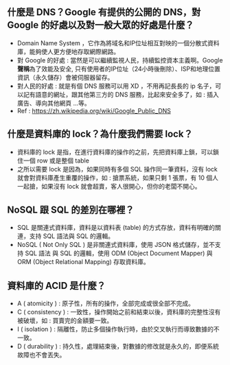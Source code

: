 ## 什麼是 DNS？Google 有提供的公開的 DNS，對 Google 的好處以及對一般大眾的好處是什麼？
- Domain Name System ，它作為將域名和IP位址相互對映的一個分散式資料庫，能夠使人更方便地存取網際網路。
- 對 Google 的好處 : 當然是可以繼續監視人民，持續監控資本主義啊。Google **聲稱**為了效能及安全, 只有使用者的IP位址（24小時後刪除）、ISP和地理位置資訊（永久儲存）會被伺服器留存。
- 對人民的好處 : 就是有個 DNS 服務可以用 XD ，不用再記長長的 ip 名子，可以記有語意的網址，跟其他第三方的 DNS 服務，比起來安全多了，如 : 插入廣告、導向其他網頁 ...等。
- Ref : https://zh.wikipedia.org/wiki/Google_Public_DNS

## 什麼是資料庫的 lock？為什麼我們需要 lock？
- 資料庫的 lock 是指，在進行資料庫的操作的之前，先把資料庫上鎖，可以鎖住一個 row 或是整個 table
- 之所以需要 lock 是因為，如果同時有多個 SQL 操作同一筆資料，沒有 lock 就會對資料庫產生重覆的操作，如 : 搶票系統，如果只剩 1 張票，有 10 個人一起搶，如果沒有 lock 就會超賣，客人很開心，但你的老闆不開心。

## NoSQL 跟 SQL 的差別在哪裡？
- SQL 是關連式資料庫，資料是以資料表 (table) 的方式存放，資料有明確的關連，支持 SQL 語法與 SQL 的邏輯。
- NoSQL ( Not Only SQL ) 是非關連式資料庫，使用 JSON 格式儲存，並不支持 SQL 語法 與 SQL 的邏輯，使用 ODM (Object Document Mapper) 與 ORM (Object Relational Mapping) 存取資料庫。

## 資料庫的 ACID 是什麼？
- A ( atomicity ) : 原子性，所有的操作，全部完成或很全部不完成。
- C ( consistency ) : 一致性，操作開始之前和結束以後，資料庫的完整性沒有被破壞，如 : 買賣完的金額要一致。
- I ( isolation ) : 隔離性，防止多個操作執行時，由於交叉執行而導致數據的不一致。
- D ( durability ) : 持久性，處理結束後，對數據的修改就是永久的，即便系統故障也不會丟失。